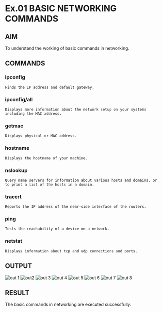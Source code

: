 # Ex.01 BASIC NETWORKING COMMANDS
## AIM
  To understand the working of basic commands in networking.

## COMMANDS
### ipconfig
    Finds the IP address and default gateway.
    
### ipconfig/all
    Displays more information about the network setup on your systems including the MAC address.

### getmac
    Displays physical or MAC address.

### hostname
    Displays the hostname of your machine.
    
### nslookup
    Query name servers for information about various hosts and domains, or to print a list of the hosts in a domain.
    
### tracert
    Reports the IP address of the near-side interface of the routers.

### ping
    Tests the reachability of a device on a network. 

### netstat
    Displays information about tcp and udp connections and ports.

## OUTPUT
![out 1](https://user-images.githubusercontent.com/127816530/226160888-6580cfa2-1299-41b2-9d47-c77a1ffc30ad.jpg)
![out2](https://user-images.githubusercontent.com/127816530/226160904-6125c68b-85c8-454e-b89f-3a5be64d8df0.jpg)
![out 3](https://user-images.githubusercontent.com/127816530/226160925-f8f285e6-495f-41b6-8772-d9b45142c54e.jpg)
![out 4](https://user-images.githubusercontent.com/127816530/226160941-783b53e5-7e33-4cfd-85d1-461c5898d022.jpg)
![out 5](https://user-images.githubusercontent.com/127816530/226160958-a9b82a20-d4d3-4c14-a1d0-c871afcc4f0d.jpg)
![out 6](https://user-images.githubusercontent.com/127816530/226160966-bbd029b3-7fc0-4328-bd4f-56d6534cc6f2.jpg)
![out 7](https://user-images.githubusercontent.com/127816530/226160972-077433b0-839a-434a-a60b-2d48d3641937.jpg)
![out 8](https://user-images.githubusercontent.com/127816530/226160977-8b76a9b7-c5c1-40db-b6d4-57d7f229f705.jpg)


## RESULT
  The basic commands in networking are executed successfully.
